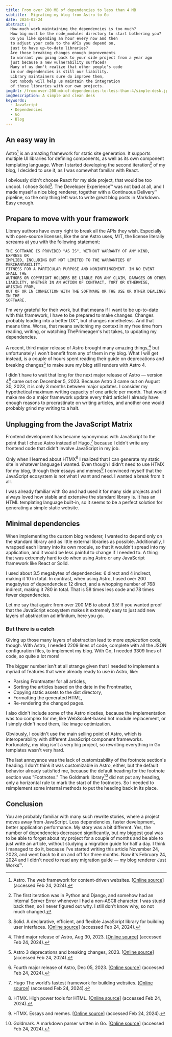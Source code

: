 ```yaml
---
title: From over 200 MB of dependencies to less than 4 MB
subtitle:  Migrating my blog from Astro to Go
date: 2024-02-24
abstract: |
  How much work maintaining the dependencies is too much?
  How big must be the node_modules directory to start bothering you?
  Do you like spending an hour every now and then
  to adjust your code to the APIs you depend on,
  just to have up-to-date libraries?
  Are those breaking changes enough improvements
  to warrant you going back to your side project from a year ago
  just because a new vulnerability surfaced?
  Many of us don't realize that other people's code
  in our dependencies is still our liability.
  Library maintainers sure do improve them,
  but nobody will help us maintain the integration
  of those libraries with our own projects.
imgUrl: /from-over-200-mb-of-dependencies-to-less-than-4/simple-desk.jpg
imgDescription: A simple and clean desk
keywords:
  - JavaScript
  - Dependencies
  - Go
  - Blog
---
```


## An easy way in

Astro[^astro] is an amazing framework for static site generation.
It supports multiple UI libraries for defining components,
as well as its own component templating language.
When I started developing the second iteration[^second-iteration] of my blog,
I decided to use it, as I was somewhat familiar with React.

I obviously didn't choose React for my side project,
that would be too uncool.
I chose Solid[^solid].
The Developer Experience™ was not bad at all,
and I made myself a nice blog renderer,
together with a Continuous Delivery™ pipeline,
so the only thing left was to write great blog posts in Markdown.
Easy enough.

## Prepare to move with your framework

Library authors have every right to break all the APIs they wish.
Especially with open-source licenses,
like the one Astro uses, MIT,
the license literally screams at you with the following statement:

```
THE SOFTWARE IS PROVIDED "AS IS", WITHOUT WARRANTY OF ANY KIND, EXPRESS OR
IMPLIED, INCLUDING BUT NOT LIMITED TO THE WARRANTIES OF MERCHANTABILITY,
FITNESS FOR A PARTICULAR PURPOSE AND NONINFRINGEMENT. IN NO EVENT SHALL THE
AUTHORS OR COPYRIGHT HOLDERS BE LIABLE FOR ANY CLAIM, DAMAGES OR OTHER
LIABILITY, WHETHER IN AN ACTION OF CONTRACT, TORT OR OTHERWISE, ARISING FROM,
OUT OF OR IN CONNECTION WITH THE SOFTWARE OR THE USE OR OTHER DEALINGS IN THE
SOFTWARE.
```

I'm very grateful for their work,
but that means if I want to be up-to-date with this framework,
I have to be prepared to make changes.
Changes probably leading into a better DX™,
but changes nonetheless.
And that means time.
Worse, that means switching my context in my free time
from reading, writing, or watching ThePrimeagen's hot takes,
to updating my dependencies.

A recent, third major release of Astro
brought many amazing things,[^astro-3]
but unfortunately I won't benefit from any of them in my blog.
What I will get instead,
is a couple of hours spent reading their guide
on deprecations and breaking changes[^astro-3-deprecations-and-breaking-changes]
to make sure my blog still renders with Astro 4.

I didn't have to wait that long for the next major release of Astro —
version 4[^astro-4] came out on December 5, 2023.
Because Astro 3 came out on August 30, 2023,
it is only 3 months between major updates.
I consider my hypothetical maximum writing capacity of one article per month.
That would make me do a major framework update every third article!
I already have enough reasons to procrastinate on writing articles,
and another one would probably grind my writing to a halt.

[^astro]: Astro. The web framework for content-driven websites. [[Online source](https://astro.build)] (accessed Feb 24, 2024).
[^second-iteration]: The first iteration was in Python and Django,
    and somehow had an Internal Server Error
    whenever I had a non-ASCII character.
    I was stupid back then, so I never figured out why.
    I still don't know why, so not much changed.

[^solid]: Solid. A declarative, efficient, and flexible JavaScript library for building user interfaces. [[Online source](https://www.solidjs.com)] (accessed Feb 24, 2024).
[^astro-3]: Third major release of Astro, Aug 30, 2023. [[Online source](https://astro.build/blog/astro-3)] (accessed Feb 24, 2024).
[^astro-3-deprecations-and-breaking-changes]: Astro 3 deprecations and breaking changes, 2023. [[Online source](https://docs.astro.build/en/guides/upgrade-to/v3)] (accessed Feb 24, 2024).
[^astro-4]: Fourth major release of Astro, Dec 05, 2023. [[Online source](https://astro.build/blog/astro-4)] (accessed Feb 24, 2024).

## Unplugging from the JavaScript Matrix

Frontend development has became synonymous with JavaScript
to the point that I chose Astro instead of Hugo,[^hugo]
because I didn't write any frontend code
that didn't involve JavaScript in my job.

Only when I learned about HTMX[^htmx]
I realized that I can generate my static site in whatever language I wanted.
Even though I didn't need to use HTMX for my blog,
through their essays and memes[^htmx-essays-and-memes]
I convinced myself that the JavaScript ecosystem
is not what I want and need.
I wanted a break from it all.

I was already familiar with Go and had used it for many side projects
and I always loved how stable and extensive the standard library is.
It has an HTML templating language built-in,
so it seems to be a perfect solution for generating a simple static website.

[^hugo]: Hugo The world’s fastest framework for building websites. [[Online source](https://gohugo.io)] (accessed Feb 24, 2024).
[^htmx]: HTMX. High power tools for HTML. [[Online source](https://htmx.org)] (accessed Feb 24, 2024).
[^htmx-essays-and-memes]: HTMX. Essays and memes. [[Online source](https://htmx.org/essays)] (accessed Feb 24, 2024).

## Minimal dependencies

When implementing the custom blog renderer,
I wanted to depend only on the standard library
and as little external libraries as possible.
Additionally, I wrapped each library into its own module,
so that it wouldn't spread into my application,
and it would be less painful to change if I needed to.
A thing that was extremely hard to do when using Astro
or any JavaScript framework like React or Solid.

I used about 3.5 megabytes of dependencies:
6 direct and 4 indirect, making it 10 in total.
In contrast, when using Astro,
I used over 200 megabytes of dependencies:
12 direct, and a whopping number of 768 indirect,
making it 780 in total.
That is 58 times less code and 78 times fewer dependencies.

Let me say that again: from over 200 MB to about 3.5!
If you wanted proof that the JavaScript ecosystem
makes it extremely easy to just add new layers of abstraction ad infinitum,
here you go.

### But there is a catch

Giving up those many layers of abstraction
lead to more _application_ code, though.
With Astro, I needed 2209 lines of code,
complete with all the JSON configuration files,
to implement my blog.
With Go, I needed 3309 lines of code,
so quite a lot more!

The bigger number isn't at all strange given that I needed to implement
a myriad of features that were already ready to use in Astro, like:

- Parsing Frontmatter for all articles,
- Sorting the articles based on the date in the Frontmatter,
- Copying static assets to the dist directory,
- Formatting the generated HTML,
- Re-rendering the changed pages.

I also didn't include some of the Astro niceties,
because the implementation was too complex for me,
like WebSocket-based hot module replacement,
or I simply didn't need them, like image optimization.

Obviously, I couldn't use the main selling point of Astro,
which is interoperability with different JavaScript component frameworks.
Fortunately, my blog isn't a very big project,
so rewriting everything in Go templates wasn't very hard.

The last annoyance was the lack of customizability
of the footnote section's heading.
I don't think it was customizable in Astro, either,
but the default behavior already satisfied me,
because the default heading for the footnote section was "Footnotes."
The Goldmark library[^goldmark] did not put any heading,
only a horizontal rule to mark the start of the footnotes.
So I needed to reimplement some internal methods
to put the heading back in its place.

[^goldmark]: Goldmark. A markdown parser written in Go. [[Online source](https://github.com/yuin/goldmark)] (accessed Feb 24, 2024).

## Conclusion

You are probably familiar with many such rewrite stories,
where a project moves away from JavaScript.
Less dependencies, faster development, better application performance.
My story was a bit different.
Yes, the number of dependencies decreased significantly,
but my biggest goal was to be able to forget about my project
for a couple of months and be able to just write an article,
without studying a migration guide for half a day.
I think I managed to do it,
because I've started writing this article November 24, 2023,
and went back to it on and off for three months.
Now it's February 24, 2024 and I didn't need to read any migration guide —
my blog renderer Just Works™.

